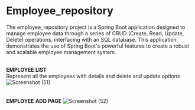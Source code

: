 # Employee_repository
The employee_repository project is a Spring Boot application designed to manage employee data through a series of CRUD (Create, Read, Update, Delete) operations, interfacing with an SQL database. This application demonstrates the use of Spring Boot's powerful features to create a robust and scalable employee management system.
<br><br>

**EMPLOYEE LIST**
<BR>
Represent all the employees with details and delete and update options
![Screenshot (51)](https://github.com/Wantstocode/Employee_repository/assets/120893466/e14e349f-949a-4a0e-893c-0fca18037a90)
<br>
<br>
<br>
**EMPLOYEE ADD PAGE**
![Screenshot (52)](https://github.com/Wantstocode/Employee_repository/assets/120893466/07aa211f-54b7-4e5a-a61d-11c616e0bcf6)


